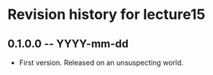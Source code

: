 # Revision history for lecture15

## 0.1.0.0 -- YYYY-mm-dd

* First version. Released on an unsuspecting world.
